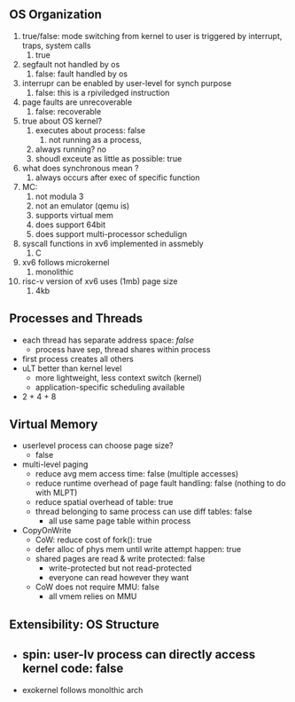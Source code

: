 ## OS Organization
1. true/false: mode switching from kernel to user is triggered by interrupt, traps, system calls
	1. true
2. segfault not handled by os
	1. false: fault handled by os
3. interrupr can be enabled by user-level for synch purpose
	1. false: this is a rpiviledged instruction
4. page faults are unrecoverable
	1. false: recoverable
5. true about OS kernel?
	1. executes about process: false
		1. not running as a process, 
	2. always running? no
	3. shoudl exceute as little as possible: true
6. what does synchronous mean ?
	1. always occurs after exec of specific function
7. MC: 
	1. not modula 3
	2. not an emulator (qemu is)
	3. supports virtual mem
	4. does support 64bit
	5. does support multi-processor schedulign
8. syscall functions in xv6 implemented in assmebly
	1. C
9. xv6 follows microkernel
	1. monolithic
10. risc-v version of xv6 uses (1mb) page size
	1. 4kb

## Processes and Threads
- each thread has separate address space: _false_
	- process have sep, thread shares within process
- first process creates all others
- uLT better than kernel level
	- more lightweight, less context switch (kernel)
	- application-specific scheduling available
- 2 + 4 + 8
## Virtual Memory
- userlevel process can choose page size?
	- false
- multi-level paging
	- reduce avg mem access time: false (multiple accesses)
	- reduce runtime overhead of page fault handling: false (nothing to do with MLPT)
	- reduce spatial overhead of table: true
	- thread belonging to same process can use diff tables: false
		- all use same page table within process
- CopyOnWrite
	- CoW: reduce cost of fork(): true
	- defer alloc of phys mem until write attempt happen: true
	- shared pages are read & write protected: false
		- write-protected but not read-protected
		- everyone can read however they want
	- CoW does not require MMU: false
		- all vmem relies on MMU
## Extensibility: OS Structure
- spin: user-lv process can directly access kernel code: false
	- 
- exokernel follows monolthic arch 